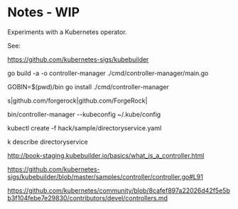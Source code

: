 # Notes - WIP 

Experiments with a Kubernetes operator.


See:

https://github.com/kubernetes-sigs/kubebuilder 



 go build -a -o controller-manager ./cmd/controller-manager/main.go

GOBIN=$(pwd)/bin go install ./cmd/controller-manager


s|github.com/forgerock|github.com/ForgeRock|


bin/controller-manager --kubeconfig ~/.kube/config


kubectl create -f hack/sample/directoryservice.yaml


k describe directoryservice



http://book-staging.kubebuilder.io/basics/what_is_a_controller.html 

https://github.com/kubernetes-sigs/kubebuilder/blob/master/samples/controller/controller.go#L91 


https://github.com/kubernetes/community/blob/8cafef897a22026d42f5e5bb3f104febe7e29830/contributors/devel/controllers.md

